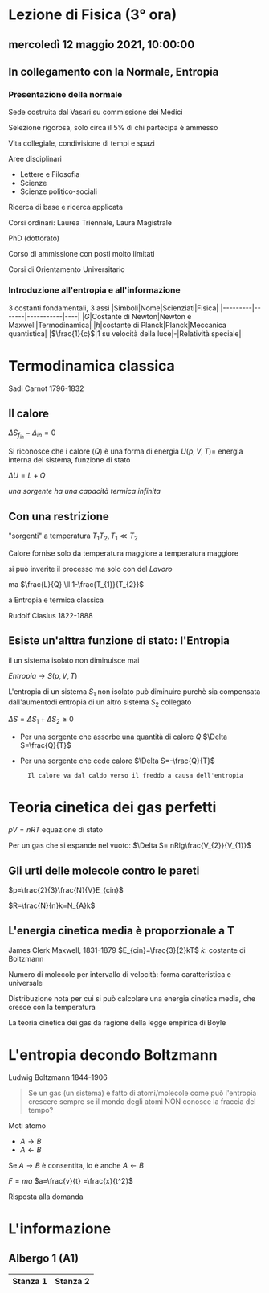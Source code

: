 # Lezione di Fisica (3° ora)

## mercoledì 12 maggio 2021, 10:00:00
## In collegamento con la Normale, Entropia

### Presentazione della normale

Sede costruita dal Vasari su commissione dei Medici

Selezione rigorosa, solo circa il 5% di chi partecipa è ammesso

Vita collegiale, condivisione di tempi e spazi

Aree disciplinari
* Lettere e Filosofia
* Scienze
* Scienze politico-sociali

Ricerca di base e ricerca applicata

Corsi ordinari:
Laurea Triennale, Laura Magistrale

PhD (dottorato)


Corso di ammissione con posti molto limitati

Corsi di Orientamento Universitario

### Introduzione all'entropia e all'informazione

3 costanti fondamentali, 3 assi
|Simboli|Nome|Scienziati|Fisica|
|---------|-------|-----------|----|
|$G$|Costante di Newton|Newton e Maxwell|Termodinamica|
|$h$|costante di Planck|Planck|Meccanica quantistica|
|$\frac{1}{c}$|1 su velocità della luce|-|Relatività speciale|

# Termodinamica classica


Sadi Carnot 1796-1832
## Il calore


$\Delta S_{f_{in}}-\Delta_{in}=0$

Si riconosce che i calore $(Q)$ è una forma di energia
$U(p,V,T)=$  energia interna del sistema, funzione di stato

  $\Delta U=L+Q$
  
  *una sorgente ha una capacità termica infinita*
## Con una restrizione

"sorgenti" a temperatura $T_{1}T_{2}, T_{1}\ll T_{2}$


Calore fornise solo da temperatura maggiore a temperatura maggiore

si può inverite il processo ma solo con del $Lavoro$

ma 
$\frac{L}{Q} \ll 1-\frac{T_{1}}{T_{2}}$

à Entropia e termica classica

Rudolf Clasius 1822-1888

## Esiste un'alttra funzione di stato: l'Entropia

il un sistema isolato non diminuisce mai

$Entropia\rightarrow S(p,V,T)$


L'entropia di un sistema $S_{1}$ non isolato può diminuire purchè sia compensata dall'aumentodi entropia di un altro sistema $S_{2}$ collegato

$\Delta S=\Delta S_{1}+\Delta S_{2} \geq 0$

* Per una sorgente che assorbe una quantità di calore $Q$
$\Delta S=\frac{Q}{T}$
* Per  una sorgente che cede calore
$\Delta S=-\frac{Q}{T}$


		Il calore va dal caldo verso il freddo a causa dell'entropia

# Teoria cinetica dei gas perfetti

$pV=nRT$ equazione di stato

Per un gas che si espande nel vuoto:
$\Delta S= nRlg\frac{V_{2}}{V_{1}}$

## Gli urti delle molecole contro le pareti
$p=\frac{2}{3}\frac{N}{V}E_{cin}$

$R=\frac{N}{n}k=N_{A}k$

## L'energia cinetica media è proporzionale a T
James Clerk Maxwell, 1831-1879
$E_{cin}=\frac{3}{2}kT$
$k$: costante di Boltzmann

Numero di molecole per intervallo di velocità: forma caratteristica e universale

Distribuzione nota per cui si può calcolare una energia cinetica media, che cresce con la temperatura

La teoria cinetica dei gas da ragione della legge empirica di Boyle

# L'entropia decondo Boltzmann
Ludwig Boltzmann 1844-1906

> Se un gas (un sistema) è fatto di atomi/molecole come può l'entropia crescere sempre se il mondo degli atomi NON conosce la fraccia del tempo?

Moti atomo
* $A\rightarrow B$
* $A\leftarrow B$

Se $A\rightarrow B$ è consentita, lo è anche $A\leftarrow B$

$F=ma$
$a=\frac{v}{t} =\frac{x}{t^2}$

Risposta alla domanda

# L'informazione

## Albergo 1 (A1)

|Stanza 1|Stanza 2|
|-----------|-
<!--stackedit_data:
eyJoaXN0b3J5IjpbLTg0Mzg2Nzk4Nl19
-->